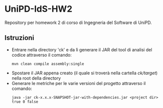 # UniPD-IdS-HW2
Repository per homework 2 di corso di Ingegneria del Software di UniPD.

## Istruzioni
- Entrare nella directory 'ck' e da lì generare il JAR del tool di analisi del codice attraverso il comando:
    ```
    mvn clean compile assembly:single
    ```
- Spostare il JAR appena creato (il quale si troverà nella cartella _ck/target_) nella root della directory
- Generare le metriche per le varie versioni del progetto attraverso il comando:
    ```
    java -jar ck-x.x.x-SNAPSHOT-jar-with-dependencies.jar <project dir> true 0 false
    ```
     
